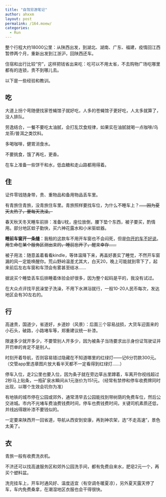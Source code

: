 ```yaml
---
title: "自驾穷游笔记"
author: ahxxm
layout: post
permalink: /164.moew/
categories:
  - Run
---
```


整个行程大约18000公里：从陕西出发，到湖北、湖南、广东、福建，疫情回江西暂停两个月，重新出发到江浙沪，回陕西还车。

住宿和出行比较“穷”，这样把钱省出来吃：吃可以不用太省，不去购物广场吃哪里都有的连锁，贵不到哪儿去。

以下是一些经验和教训。

<!--more-->

## 吃

大道上拐个弯随便找家苍蝇馆子就好吃，人多的苍蝇馆子更好吃，人太多就算了，没人排队。

劳逸结合，一餐不要吃太油腻，会打乱饮食规律，如果实在油腻就喝一点咖啡/乌龙茶/普洱之类饮料。

多喝咖啡，健胃消食水。

不要挑食，饿了再吃，更香。

在车上准备一些饼干和水，低血糖和走山路都用得着。

## 住

证件零钱随身带，贵、重物品和备用物品丢车里。

有青旅住青旅，没青旅住车里。青旅照样要找车位，为什么不睡车上？<del>……因为夏天太热了，要每天洗澡。</del>

春天秋天冬天睡车前排：准备U枕，座位放倒，腰下垫个东西，被子要买，酌情用。部分地区蚊子勤快，买六神花露水和小米驱蚊器。

**睡前车窗开一条缝**：我租的这款车不用开车窗也不会闷死，但是[你开的车不好说](https://www.wikihow.com/Sleep-in-Your-Car-on-a-Road-Trip)。<del>用生命在某个服务区测出来的，睡前忘开了，醒来幸存……</del> 

被子用法：随意盖着看看kindle，等体温降下来，再盖好裹实了睡觉，不然开车窗漏的风一定能唤醒你。荒山野岭温差尤其大，白天20，晚上可能就到零下了，起来前后左右车窗和车顶会有雾甚至结冰……

据说买个睡垫丢车后排睡着体验会好很多，因为整个起码是平的，我没有试过。

在大众点评找平民澡堂子洗澡，不用下水淋浴就行，一般10-20人民币每次，发达地区会有30左右的。

## 行

高速贵，国道少，省道好，乡道妙（风景）：后面三个容易战损，大货车迎面来的小石头，破路，小路堵车等，郑重建议统一补漆。

限速多少就开多少，不要管别人开多少，因为被条子当场要求出示身份证驾驶证并开罚单的肯定不是别人。

时刻开着导航，否则容易错过隐藏在不知道哪里的红绿灯——记6分罚款300元。（交管app里违章图片放大看半天都不一定看得到红绿灯……）

停车入位，走2公里也要入位，因为条子就在旁边草丛里蹲着，车离开你视线超过2秒马上贴条，一瓶矿泉水瞬间从1元涨价为151元。（经常有禁停和停车收费牌同时出现，以哪个生效会坑你为准）

有地铁的城市停在公园或郊外，通常清早去公园能找到带树荫的免费车位，然后公交进城。市内不光堵车费油费钱费时间，停车也费钱费时间，关键司机素质还低，并线凶得跟补漆不要钱似的。

一定要来陕西开一回省道，导航从西安到安康，再到神农架，选“不走高速”，景色太美了。

## 衣

青旅一般有收费洗衣机。

不济还可以找高速服务区和郊外公园洗手间，都有免费自来水，肥皂2元一个，再买个塑料盆。

洗完挂车上，开车时通风好、温度适宜（有空调冬暖夏凉），另外夏天露天停了车，车内免费桑拿，在潮湿地区衣服也会干得很快。
